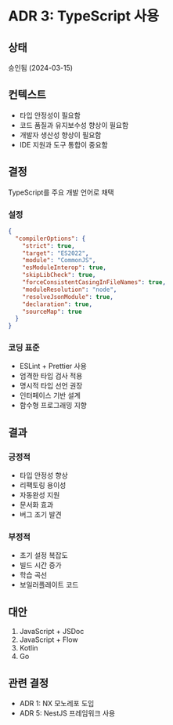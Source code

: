 # ADR 3: TypeScript 사용

## 상태
승인됨 (2024-03-15)

## 컨텍스트
- 타입 안정성이 필요함
- 코드 품질과 유지보수성 향상이 필요함
- 개발자 생산성 향상이 필요함
- IDE 지원과 도구 통합이 중요함

## 결정
TypeScript를 주요 개발 언어로 채택

### 설정
```json
{
  "compilerOptions": {
    "strict": true,
    "target": "ES2022",
    "module": "CommonJS",
    "esModuleInterop": true,
    "skipLibCheck": true,
    "forceConsistentCasingInFileNames": true,
    "moduleResolution": "node",
    "resolveJsonModule": true,
    "declaration": true,
    "sourceMap": true
  }
}
```

### 코딩 표준
- ESLint + Prettier 사용
- 엄격한 타입 검사 적용
- 명시적 타입 선언 권장
- 인터페이스 기반 설계
- 함수형 프로그래밍 지향

## 결과
### 긍정적
- 타입 안정성 향상
- 리팩토링 용이성
- 자동완성 지원
- 문서화 효과
- 버그 조기 발견

### 부정적
- 초기 설정 복잡도
- 빌드 시간 증가
- 학습 곡선
- 보일러플레이트 코드

## 대안
1. JavaScript + JSDoc
2. JavaScript + Flow
3. Kotlin
4. Go

## 관련 결정
- ADR 1: NX 모노레포 도입
- ADR 5: NestJS 프레임워크 사용 
